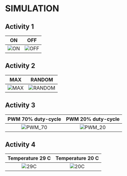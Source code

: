 # SIMULATION

## Activity 1

|ON|OFF|
|:--:|:--:|
|![ON](https://user-images.githubusercontent.com/94127613/144220118-c987fb80-cb16-4a37-ba15-3fd00ad5bd00.png)|![OFF](https://user-images.githubusercontent.com/94127613/144220181-c3e33206-0f3f-433c-b704-c708bccfacc7.png)|


## Activity 2

|MAX|RANDOM|
|:--:|:--:|
|![MAX](https://user-images.githubusercontent.com/94127613/144220250-e0e53fa1-3e52-4b11-b12a-8539b3fc74ad.png)|![RANDOM](https://user-images.githubusercontent.com/94127613/144220291-7fffec09-2cf7-4cb4-aff9-cfab931d2fbe.png)|

## Activity 3

|PWM 70% duty-cycle|PWM 20% duty-cycle|
|:--:|:--:|
|![PWM_70](https://user-images.githubusercontent.com/94127613/144220391-8d2e218a-4e13-45aa-b12c-8c2550c9f4cd.png)|![PWM_20](https://user-images.githubusercontent.com/94127613/144220446-14117f7a-3e9d-4aa4-be3e-01a641c22a94.png)|

## Activity 4

|Temperature 29 C|Temperature 20 C|
|:--:|:--:|
|![29C](https://user-images.githubusercontent.com/94127613/144220481-4712ccb8-1c50-4bf9-a7ea-40b680115564.png)|![20C](https://user-images.githubusercontent.com/94127613/144220530-24a1cc97-0e0a-4465-b09b-63de3174dec4.png)|
